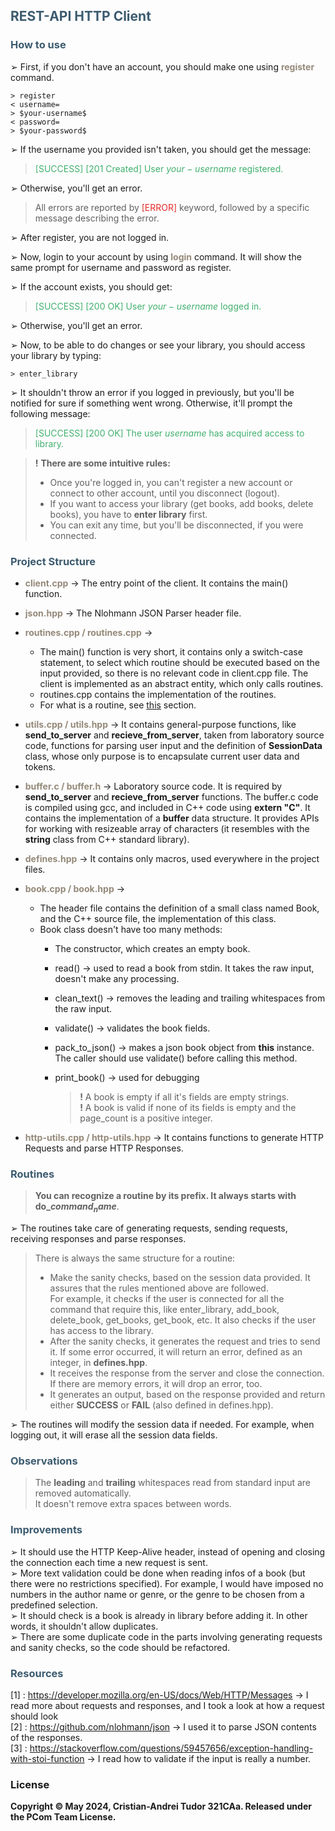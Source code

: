 ## <font color="3C5B6F"> REST-API HTTP Client </font>

### <font color="3C5B6F"> How to use </font>
➢ First, if you don't have an account, you should make one using <font color="948979">**register**</font> command.
```
> register
< username=
> $your-username$
< password=
> $your-password$
```
➢ If the username you provided isn't taken, you should get the message:
> <font color="41B06E">[SUCCESS] [201 Created] User $your-username$ registered. </font>
>

➢ Otherwise, you'll get an error.
> All errors are reported by <font color="E72929">[ERROR]</font> keyword, followed by a specific message describing
> the error.


➢ After register, you are not logged in.

➢ Now, login to your account by using <font color="948979">**login**</font> command. It will show the same prompt for
username and password as register.

➢ If the account exists, you should get:
> <font color="41B06E">[SUCCESS] [200 OK] User $your-username$ logged in. </font>

➢ Otherwise, you'll get an error. <br>

➢ Now, to be able to do changes or see your library, you should access your library by typing:
```
> enter_library
```
➢ It shouldn't throw an error if you logged in previously, but you'll be notified for sure if something went
wrong. Otherwise, it'll prompt the following message:
> <font color="41B06E">[SUCCESS] [200 OK] The user $username$ has acquired access to library.</font>

> **!** **There are some intuitive rules:**
> * Once you're logged in, you can't register a new account or connect to other account, until you disconnect (logout).
> * If you want to access your library (get books, add books, delete books), you have to **enter library** first.
> * You can exit any time, but you'll be disconnected, if you were connected.


### <font color="3C5B6F"> Project Structure </font>
* <font color="948979">**client.cpp**</font> &rarr; The entry point of the client. It contains the main() function.
* <font color="948979">**json.hpp**</font> &rarr; The Nlohmann JSON Parser header file.
* <font color="948979">**routines.cpp / routines.cpp**</font> &rarr;
    * The main() function is very short, it contains only a switch-case statement, to select which routine should be
executed based on the input provided, so there is no relevant code in client.cpp file. The client is implemented as an
abstract entity, which only calls routines.
    * routines.cpp contains the implementation of the routines.
    * For what is a routine, see [this](#routines) section.
* <font color="948979">**utils.cpp / utils.hpp**</font> &rarr; It contains general-purpose functions, like
**send_to_server** and **recieve_from_server**, taken from laboratory source code, functions for parsing user input
and the definition of **SessionData** class, whose only purpose is to encapsulate current user data and tokens.
* <font color="948979">**buffer.c / buffer.h**</font> &rarr; Laboratory source code. It is required by **send_to_server**
and **recieve_from_server** functions. The buffer.c code is compiled using gcc, and included in C++ code using
**extern "C"**. It contains the implementation of a **buffer** data structure. It provides APIs for working with
resizeable array of characters (it resembles with the **string** class from C++ standard library).
* <font color="948979">**defines.hpp**</font> &rarr; It contains only macros, used everywhere in the project
files.
* <font color="948979">**book.cpp / book.hpp**</font> &rarr;
  * The header file contains the definition of a small class named Book, and the C++ source file, the implementation of
this class.
  * Book class doesn't have too many methods:
    * The constructor, which creates an empty book.
    * read() &rarr; used to read a book from stdin. It takes the raw input, doesn't make any processing.
    * clean_text() &rarr; removes the leading and trailing whitespaces from the raw input.
    * validate() &rarr; validates the book fields.
    * pack_to_json() &rarr; makes a json book object from **this** instance. The caller should use validate() before
calling this method.
    * print_book() &rarr; used for debugging
    
      > **!** A book is empty if all it's fields are empty strings. <br> **!** A book is valid if none of its fields is
    empty and the page_count is a positive integer.

* <font color="948979">**http-utils.cpp / http-utils.hpp**</font> &rarr; It contains functions to generate HTTP Requests
and parse HTTP Responses.

### <a id="routines"></a> <font color="3C5B6F">Routines</font>
> **You can recognize a routine by its prefix. It always starts with do_$command_name$**.

➢ The routines take care of generating requests, sending requests, receiving responses and parse responses.
> There is always the same structure for a routine:
> * Make the sanity checks, based on the session data provided. It assures that the rules mentioned above are followed.
> <br> For example, it checks if the user is connected for all the command that require this, like enter_library, add_book,
> delete_book, get_books, get_book, etc. It also checks if the user has access to the library.
> * After the sanity checks, it generates the request and tries to send it. If some error occurred, it will return an
> error, defined as an integer, in **defines.hpp**.
> * It receives the response from the server and close the connection. If there are memory errors, it will drop an error, too.
> * It generates an output, based on the response provided and return either **SUCCESS** or **FAIL** (also defined in defines.hpp).

➢ The routines will modify the session data if needed. For example, when logging out, it will erase all the session data
fields.

### <font color="3C5B6F"> Observations </font>
> The **leading** and **trailing** whitespaces read from standard input are removed automatically. <br>
> It doesn't remove extra spaces between words.


### <font color="3C5B6F"> Improvements </font>
➢ It should use the HTTP Keep-Alive header, instead of opening and closing the connection each time a new request is sent. <br>
➢ More text validation could be done when reading infos of a book (but there were no restrictions specified). For example,
I would have imposed no numbers in the author name or genre, or the genre to be chosen from a predefined selection. <br>
➢ It should check is a book is already in library before adding it. In other words, it shouldn't allow duplicates. <br>
➢ There are some duplicate code in the parts involving generating requests and sanity checks, so the code should be refactored.

### <font color="3C5B6F"> Resources </font>
[1] : https://developer.mozilla.org/en-US/docs/Web/HTTP/Messages &rarr; I read more about requests and responses, and I took
a look at how a request should look <br>
[2] : https://github.com/nlohmann/json &rarr; I used it to parse JSON contents of the responses. <br>
[3] : https://stackoverflow.com/questions/59457656/exception-handling-with-stoi-function &rarr; I read how to validate if
the input is really a number.<br>

### License
**Copyright &copy; May 2024, Cristian-Andrei Tudor 321CAa. Released under the PCom Team License.**